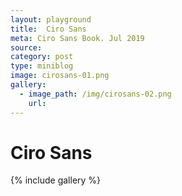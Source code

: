 ```yaml
---
layout: playground
title:  Ciro Sans
meta: Ciro Sans Book. Jul 2019
source: 
category: post
type: miniblog
image: cirosans-01.png
gallery:
  - image_path: /img/cirosans-02.png
    url: 
---
```


# Ciro Sans
{% include gallery %}








